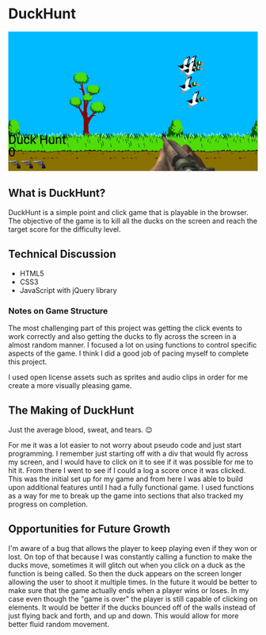 # DuckHunt

![Duck hunt image](./images/screenshot.png)

## What is DuckHunt?

DuckHunt is a simple point and click game that is playable in the browser. The objective of the game is to 
kill all the ducks on the screen and reach the target score for the difficulty level. 

## Technical Discussion

- HTML5
- CSS3
- JavaScript with jQuery library

### Notes on Game Structure

The most challenging part of this project was getting the click events to work correctly and also getting the ducks to fly across the screen in a almost random manner. I focused a lot on using functions to control specific aspects of the game. I think I did a good job of pacing myself to complete this project. 

I used open license assets such as sprites and audio clips in order for me create a more visually pleasing game.

## The Making of DuckHunt

Just the average blood, sweat, and tears. 😌

For me it was a lot easier to not worry about pseudo code and just start programming. I remember just starting off with a div that would fly across my screen, and I would have to click on it to see if it was possible for me to hit it. From there I went to see if I could a log a score once it was clicked. This was the initial set up for my game and from here I was able to build upon additional features until I had a fully functional game. I used functions as a way for me to break up the game into sections that also tracked my progress on completion. 

## Opportunities for Future Growth
I'm aware of a bug that allows the player to keep playing even if they won or lost. On top of that because I was constantly calling a function to make the ducks move, sometimes it will glitch out when you click on a duck as the function is being called. So then the duck appears on the screen longer allowing the user to shoot it multiple times. In the future it would be better to make sure that the game actually ends when a player wins or loses. In my case even though the "game is over" the player is still capable of clicking on elements. It would be better if the ducks bounced off of the walls instead of just flying back and forth, and up and down. This would allow for more better fluid random movement. 
